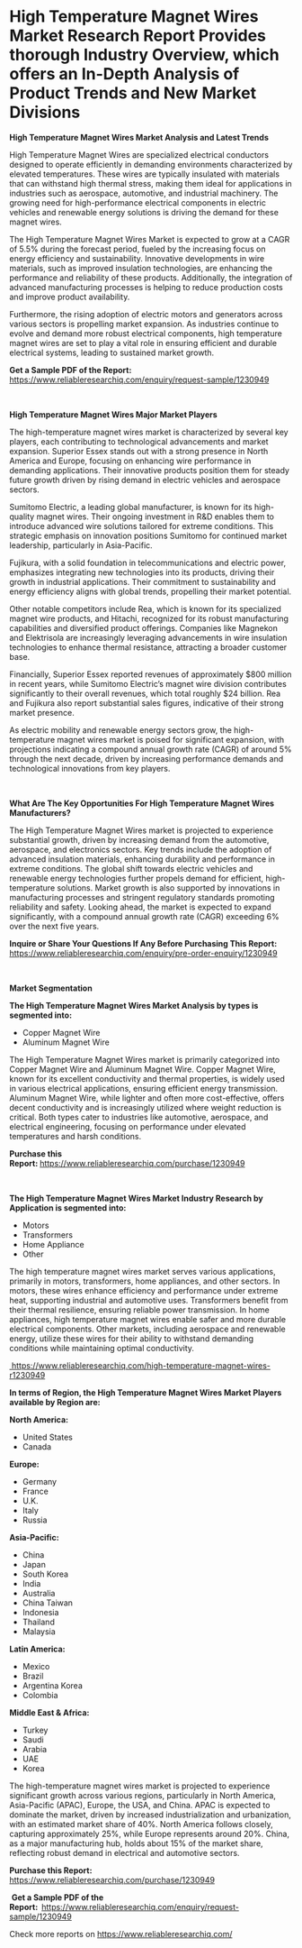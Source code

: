 <p><h1>High Temperature Magnet Wires Market Research Report Provides thorough Industry Overview, which offers an In-Depth Analysis of Product Trends and New Market Divisions</h1></p><p><strong>High Temperature Magnet Wires Market Analysis and Latest Trends</strong></p>
<p><p>High Temperature Magnet Wires are specialized electrical conductors designed to operate efficiently in demanding environments characterized by elevated temperatures. These wires are typically insulated with materials that can withstand high thermal stress, making them ideal for applications in industries such as aerospace, automotive, and industrial machinery. The growing need for high-performance electrical components in electric vehicles and renewable energy solutions is driving the demand for these magnet wires.</p><p>The High Temperature Magnet Wires Market is expected to grow at a CAGR of 5.5% during the forecast period, fueled by the increasing focus on energy efficiency and sustainability. Innovative developments in wire materials, such as improved insulation technologies, are enhancing the performance and reliability of these products. Additionally, the integration of advanced manufacturing processes is helping to reduce production costs and improve product availability. </p><p>Furthermore, the rising adoption of electric motors and generators across various sectors is propelling market expansion. As industries continue to evolve and demand more robust electrical components, high temperature magnet wires are set to play a vital role in ensuring efficient and durable electrical systems, leading to sustained market growth.</p></p>
<p><strong>Get a Sample PDF of the Report:&nbsp;</strong> <a href="https://www.reliableresearchiq.com/enquiry/request-sample/1230949?utm_campaign=2883&utm_medium=2&utm_source=Github&utm_content=ia&utm_term=03042025&utm_id=high-temperature-magnet-wires">https://www.reliableresearchiq.com/enquiry/request-sample/1230949</a></p>
<p>&nbsp;</p>
<p><strong>High Temperature Magnet Wires Major Market Players</strong></p>
<p><p>The high-temperature magnet wires market is characterized by several key players, each contributing to technological advancements and market expansion. Superior Essex stands out with a strong presence in North America and Europe, focusing on enhancing wire performance in demanding applications. Their innovative products position them for steady future growth driven by rising demand in electric vehicles and aerospace sectors.</p><p>Sumitomo Electric, a leading global manufacturer, is known for its high-quality magnet wires. Their ongoing investment in R&D enables them to introduce advanced wire solutions tailored for extreme conditions. This strategic emphasis on innovation positions Sumitomo for continued market leadership, particularly in Asia-Pacific.</p><p>Fujikura, with a solid foundation in telecommunications and electric power, emphasizes integrating new technologies into its products, driving their growth in industrial applications. Their commitment to sustainability and energy efficiency aligns with global trends, propelling their market potential.</p><p>Other notable competitors include Rea, which is known for its specialized magnet wire products, and Hitachi, recognized for its robust manufacturing capabilities and diversified product offerings. Companies like Magnekon and Elektrisola are increasingly leveraging advancements in wire insulation technologies to enhance thermal resistance, attracting a broader customer base.</p><p>Financially, Superior Essex reported revenues of approximately $800 million in recent years, while Sumitomo Electric’s magnet wire division contributes significantly to their overall revenues, which total roughly $24 billion. Rea and Fujikura also report substantial sales figures, indicative of their strong market presence.</p><p>As electric mobility and renewable energy sectors grow, the high-temperature magnet wires market is poised for significant expansion, with projections indicating a compound annual growth rate (CAGR) of around 5% through the next decade, driven by increasing performance demands and technological innovations from key players.</p></p>
<p>&nbsp;</p>
<p><strong>What Are The Key Opportunities For High Temperature Magnet Wires Manufacturers?</strong></p>
<p><p>The High Temperature Magnet Wires market is projected to experience substantial growth, driven by increasing demand from the automotive, aerospace, and electronics sectors. Key trends include the adoption of advanced insulation materials, enhancing durability and performance in extreme conditions. The global shift towards electric vehicles and renewable energy technologies further propels demand for efficient, high-temperature solutions. Market growth is also supported by innovations in manufacturing processes and stringent regulatory standards promoting reliability and safety. Looking ahead, the market is expected to expand significantly, with a compound annual growth rate (CAGR) exceeding 6% over the next five years.</p></p>
<p><strong>Inquire or Share Your Questions If Any Before Purchasing This Report:</strong> <a href="https://www.reliableresearchiq.com/enquiry/pre-order-enquiry/1230949?utm_campaign=2883&utm_medium=2&utm_source=Github&utm_content=ia&utm_term=03042025&utm_id=high-temperature-magnet-wires">https://www.reliableresearchiq.com/enquiry/pre-order-enquiry/1230949</a></p>
<p>&nbsp;</p>
<p><strong>Market Segmentation</strong></p>
<p><strong>The High Temperature Magnet Wires Market Analysis by types is segmented into:</strong></p>
<p><ul><li>Copper Magnet Wire</li><li>Aluminum Magnet Wire</li></ul></p>
<p><p>The High Temperature Magnet Wires market is primarily categorized into Copper Magnet Wire and Aluminum Magnet Wire. Copper Magnet Wire, known for its excellent conductivity and thermal properties, is widely used in various electrical applications, ensuring efficient energy transmission. Aluminum Magnet Wire, while lighter and often more cost-effective, offers decent conductivity and is increasingly utilized where weight reduction is critical. Both types cater to industries like automotive, aerospace, and electrical engineering, focusing on performance under elevated temperatures and harsh conditions.</p></p>
<p><strong>Purchase this Report:&nbsp;</strong><a href="https://www.reliableresearchiq.com/purchase/1230949?utm_campaign=2883&utm_medium=2&utm_source=Github&utm_content=ia&utm_term=03042025&utm_id=high-temperature-magnet-wires">https://www.reliableresearchiq.com/purchase/1230949</a></p>
<p>&nbsp;</p>
<p><strong>The High Temperature Magnet Wires Market Industry Research by Application is segmented into:</strong></p>
<p><ul><li>Motors</li><li>Transformers</li><li>Home Appliance</li><li>Other</li></ul></p>
<p><p>The high temperature magnet wires market serves various applications, primarily in motors, transformers, home appliances, and other sectors. In motors, these wires enhance efficiency and performance under extreme heat, supporting industrial and automotive uses. Transformers benefit from their thermal resilience, ensuring reliable power transmission. In home appliances, high temperature magnet wires enable safer and more durable electrical components. Other markets, including aerospace and renewable energy, utilize these wires for their ability to withstand demanding conditions while maintaining optimal conductivity.</p></p>
<p><a href="https://www.reliableresearchiq.com/high-temperature-magnet-wires-r1230949?utm_campaign=2883&utm_medium=2&utm_source=Github&utm_content=ia&utm_term=03042025&utm_id=high-temperature-magnet-wires">&nbsp;https://www.reliableresearchiq.com/high-temperature-magnet-wires-r1230949</a></p>
<p><strong>In terms of Region, the High Temperature Magnet Wires Market Players available by Region are:</strong></p>
<p>
    <p> <strong> North America: </strong>
        <ul>
            <li>United States</li>
            <li>Canada</li>
        </ul>
        </p> 
    <p> <strong> Europe: </strong>
        <ul>
            <li>Germany</li>
            <li>France</li>
            <li>U.K.</li>
            <li>Italy</li>
            <li>Russia</li>
        </ul>
        </p> 
    <p> <strong> Asia-Pacific: </strong>
        <ul>
            <li>China</li>
            <li>Japan</li>
            <li>South Korea</li>
            <li>India</li>
            <li>Australia</li>
            <li>China Taiwan</li>
            <li>Indonesia</li>
            <li>Thailand</li>
            <li>Malaysia</li>
        </ul>
        </p> 
    <p> <strong> Latin America: </strong>
        <ul>
            <li>Mexico</li>
            <li>Brazil</li>
            <li>Argentina Korea</li>
            <li>Colombia</li>
        </ul>
        </p> 
    <p> <strong> Middle East & Africa: </strong>
        <ul>
            <li>Turkey</li>
            <li>Saudi</li>
            <li>Arabia</li>
            <li>UAE</li>
            <li>Korea</li>
        </ul>
    </p>
    </p>
<p><p>The high-temperature magnet wires market is projected to experience significant growth across various regions, particularly in North America, Asia-Pacific (APAC), Europe, the USA, and China. APAC is expected to dominate the market, driven by increased industrialization and urbanization, with an estimated market share of 40%. North America follows closely, capturing approximately 25%, while Europe represents around 20%. China, as a major manufacturing hub, holds about 15% of the market share, reflecting robust demand in electrical and automotive sectors.</p></p>
<p><strong>Purchase this Report: </strong><a href="https://www.reliableresearchiq.com/purchase/1230949?utm_campaign=2883&utm_medium=2&utm_source=Github&utm_content=ia&utm_term=03042025&utm_id=high-temperature-magnet-wires">https://www.reliableresearchiq.com/purchase/1230949</a></p>
<p>&nbsp;<strong>Get a Sample PDF of the Report:&nbsp;&nbsp;</strong><a href="https://www.reliableresearchiq.com/enquiry/request-sample/1230949?utm_campaign=2883&utm_medium=2&utm_source=Github&utm_content=ia&utm_term=03042025&utm_id=high-temperature-magnet-wires">https://www.reliableresearchiq.com/enquiry/request-sample/1230949</a></p>
<p><strong></strong></p>
<p>Check more reports on <a href="https://www.reliableresearchiq.com/?utm_campaign=2883&utm_medium=2&utm_source=Github&utm_content=ia&utm_term=03042025&utm_id=high-temperature-magnet-wires">https://www.reliableresearchiq.com/</a></p>